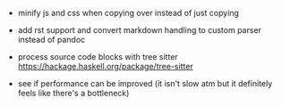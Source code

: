 - minify js and css when copying over instead of just copying

- add rst support and convert markdown handling to custom parser instead of pandoc

- process source code blocks with tree sitter https://hackage.haskell.org/package/tree-sitter

- see if performance can be improved (it isn't slow atm but it definitely feels like there's a bottleneck)
